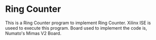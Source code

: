 # Ring Counter

This is a Ring Counter program to implement Ring Counter.
Xilinx ISE is useed to execute this program.
Board used to implement the code is, Numato's Mimas V2 Board.